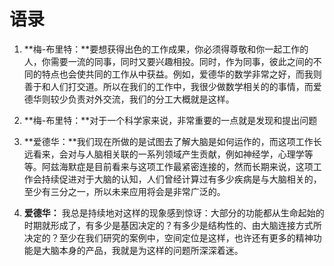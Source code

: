 # 语录

1. **梅-布里特：**要想获得出色的工作成果，你必须得尊敬和你一起工作的人，你需要一流的同事，同时又要兴趣相投。同时，作为同事，彼此之间的不同的特点也会使共同的工作从中获益。例如，爱德华的数学非常之好，而我则善于和人们打交道。所以在我们的工作中，我很少做数学相关的的事情，而爱德华则较少负责对外交流，我们的分工大概就是这样。

2. **梅-布里特：**对于一个科学家来说，非常重要的一点就是发现和提出问题

3. **爱德华：**我们现在所做的是试图去了解大脑是如何运作的，而这项工作长远看来，会对与人脑相关联的一系列领域产生贡献，例如神经学，心理学等等。阿兹海默症是目前看来与这项工作最紧密连接的，然而长期来说，这项工作会持续促进对于大脑的认知，人们曾经计算过有多少疾病是与大脑相关的，至少有三分之一，所以未来应用将会是非常广泛的。

4. **爱德华：** 我总是持续地对这样的现象感到惊讶：大部分的功能都从生命起始的时期就形成了，有多少是基因决定的？有多少是结构性的、由大脑连接方式所决定的？至少在我们研究的案例中，空间定位是这样，也许还有更多的精神功能是大脑本身的产品，我就是为这样的问题所深深着迷。
